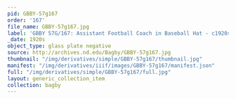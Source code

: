 ```yaml
---
pid: GBBY-57g167
order: '167'
file_name: GBBY-57g167.jpg
label: 'GBBY 57G/167: Assistant Football Coach in Baseball Hat - c1920s'
_date: 1920s
object_type: glass plate negative
source: http://archives.nd.edu/Bagby/GBBY-57g167.jpg
thumbnail: "/img/derivatives/simple/GBBY-57g167/thumbnail.jpg"
manifest: "/img/derivatives/iiif/images/GBBY-57g167/manifest.json"
full: "/img/derivatives/simple/GBBY-57g167/full.jpg"
layout: generic_collection_item
collection: bagby
---
```

